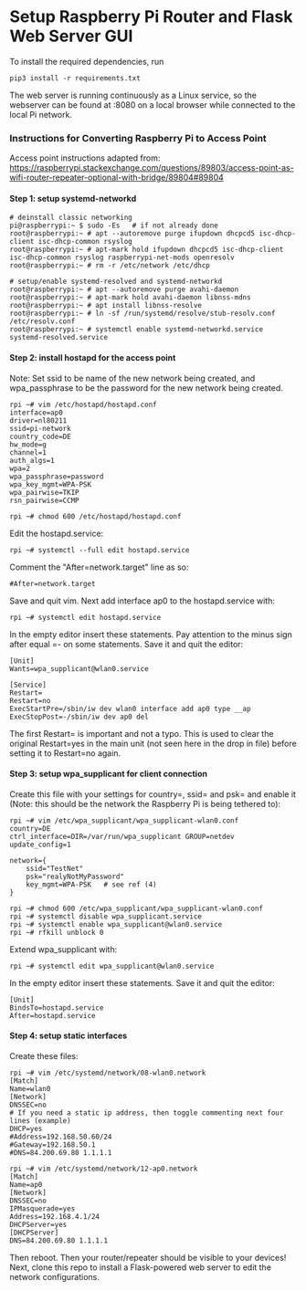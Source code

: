 # Setup Raspberry Pi Router and Flask Web Server GUI

To install the required dependencies, run
```
pip3 install -r requirements.txt
```
The web server is running continuously as a Linux service, so the webserver can be found at <router IP address>:8080 on a local browser while connected to the local Pi network. 

### Instructions for Converting Raspberry Pi to Access Point
Access point instructions adapted from:  
 https://raspberrypi.stackexchange.com/questions/89803/access-point-as-wifi-router-repeater-optional-with-bridge/89804#89804

#### Step 1: setup systemd-networkd
```
# deinstall classic networking
pi@raspberrypi:~ $ sudo -Es   # if not already done
root@raspberrypi:~ # apt --autoremove purge ifupdown dhcpcd5 isc-dhcp-client isc-dhcp-common rsyslog
root@raspberrypi:~ # apt-mark hold ifupdown dhcpcd5 isc-dhcp-client isc-dhcp-common rsyslog raspberrypi-net-mods openresolv
root@raspberrypi:~ # rm -r /etc/network /etc/dhcp

# setup/enable systemd-resolved and systemd-networkd
root@raspberrypi:~ # apt --autoremove purge avahi-daemon
root@raspberrypi:~ # apt-mark hold avahi-daemon libnss-mdns
root@raspberrypi:~ # apt install libnss-resolve
root@raspberrypi:~ # ln -sf /run/systemd/resolve/stub-resolv.conf /etc/resolv.conf
root@raspberrypi:~ # systemctl enable systemd-networkd.service systemd-resolved.service
```
#### Step 2: install hostapd for the access point
Note: Set ssid to be name of the new network being created, and wpa_passphrase to be the password for the new network being created.
```
rpi ~# vim /etc/hostapd/hostapd.conf
interface=ap0
driver=nl80211
ssid=pi-network
country_code=DE
hw_mode=g
channel=1
auth_algs=1
wpa=2
wpa_passphrase=password
wpa_key_mgmt=WPA-PSK
wpa_pairwise=TKIP
rsn_pairwise=CCMP

rpi ~# chmod 600 /etc/hostapd/hostapd.conf
```
Edit the hostapd.service:
```
rpi ~# systemctl --full edit hostapd.service
```
Comment the "After=network.target" line as so:
```
#After=network.target
```
Save and quit vim. Next add interface ap0 to the hostapd.service with:
```
rpi ~# systemctl edit hostapd.service
```
In the empty editor insert these statements. Pay attention to the minus sign after equal =- on some statements. Save it and quit the editor:
```
[Unit]
Wants=wpa_supplicant@wlan0.service

[Service]
Restart=
Restart=no
ExecStartPre=/sbin/iw dev wlan0 interface add ap0 type __ap
ExecStopPost=-/sbin/iw dev ap0 del
```
The first Restart= is important and not a typo. This is used to clear the original Restart=yes in the main unit (not seen here in the drop in file) before setting it to Restart=no again.

#### Step 3: setup wpa_supplicant for client connection
Create this file with your settings for country=, ssid= and psk= and enable it (Note: this should be the network the Raspberry Pi is being tethered to):
```
rpi ~# vim /etc/wpa_supplicant/wpa_supplicant-wlan0.conf 
country=DE
ctrl_interface=DIR=/var/run/wpa_supplicant GROUP=netdev
update_config=1

network={
    ssid="TestNet"
    psk="realyNotMyPassword"
    key_mgmt=WPA-PSK   # see ref (4)
}

rpi ~# chmod 600 /etc/wpa_supplicant/wpa_supplicant-wlan0.conf
rpi ~# systemctl disable wpa_supplicant.service
rpi ~# systemctl enable wpa_supplicant@wlan0.service
rpi ~# rfkill unblock 0
```
Extend wpa_supplicant with:
```
rpi ~# systemctl edit wpa_supplicant@wlan0.service
```
In the empty editor insert these statements. Save it and quit the editor:
```
[Unit]
BindsTo=hostapd.service
After=hostapd.service
```
#### Step 4: setup static interfaces
Create these files:
```
rpi ~# vim /etc/systemd/network/08-wlan0.network 
[Match]
Name=wlan0
[Network]
DNSSEC=no
# If you need a static ip address, then toggle commenting next four lines (example)
DHCP=yes
#Address=192.168.50.60/24
#Gateway=192.168.50.1
#DNS=84.200.69.80 1.1.1.1
```
```
rpi ~# vim /etc/systemd/network/12-ap0.network 
[Match]
Name=ap0
[Network]
DNSSEC=no
IPMasquerade=yes
Address=192.168.4.1/24
DHCPServer=yes
[DHCPServer]
DNS=84.200.69.80 1.1.1.1
```
Then reboot. Then your router/repeater should be visible to your devices!  
Next, clone this repo to install a Flask-powered web server to edit the network configurations.


